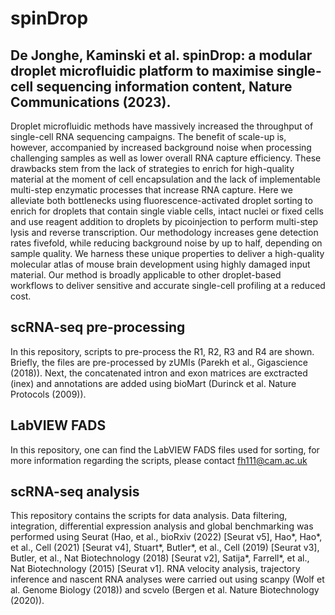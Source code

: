 # spinDrop
## De Jonghe, Kaminski et al. spinDrop: a modular droplet microfluidic platform to maximise single-cell sequencing information content, Nature Communications (2023).

Droplet microfluidic methods have massively increased the throughput of single-cell RNA sequencing campaigns. The benefit of scale-up is, however, accompanied by increased background noise when processing challenging samples as well as lower overall RNA capture efficiency. These drawbacks stem from the lack of strategies to enrich for high-quality material at the moment of cell encapsulation and the lack of implementable multi-step enzymatic processes that increase RNA capture. Here we alleviate both bottlenecks using fluorescence-activated droplet sorting to enrich for droplets that contain single viable cells, intact nuclei or fixed cells and use reagent addition to droplets by picoinjection to perform multi-step lysis and reverse transcription. Our methodology increases gene detection rates fivefold, while reducing background noise by up to half, depending on sample quality. We harness these unique properties to deliver a high-quality molecular atlas of mouse brain development using highly damaged input material. Our method is broadly applicable to other droplet-based workflows to deliver sensitive and accurate single-cell profiling at a reduced cost.

## scRNA-seq pre-processing
In this repository, scripts to pre-process the R1, R2, R3 and R4 are shown. Briefly, the files are pre-processed by zUMIs (Parekh et al., Gigascience (2018)). Next, the concatenated intron and exon matrices are exctracted (inex) and annotations are added using bioMart (Durinck et al. Nature Protocols (2009)).

## LabVIEW FADS
In this repository, one can find the LabVIEW FADS files used for sorting, for more information regarding the scripts, please contact fh111@cam.ac.uk

## scRNA-seq analysis
This repository contains the scripts for data analysis. Data filtering, integration, differential expression analysis and global benchmarking was performed using Seurat (Hao, et al., bioRxiv (2022) [Seurat v5], Hao*, Hao*, et al., Cell (2021) [Seurat v4], Stuart*, Butler*, et al., Cell (2019) [Seurat v3], Butler, et al., Nat Biotechnology (2018) [Seurat v2], Satija*, Farrell*, et al., Nat Biotechnology (2015) [Seurat v1]. RNA velocity analysis, trajectory inference and nascent RNA analyses were carried out using scanpy (Wolf et al. Genome Biology (2018)) and scvelo (Bergen et al. Nature Biotechnology (2020)).
